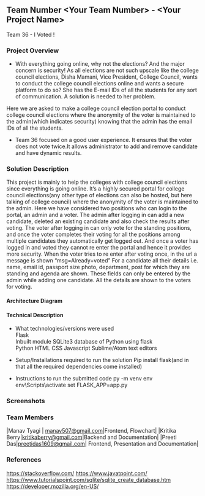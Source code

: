 ## Team Number \<Your Team Number> - \<Your Project Name>

Team 36 - I Voted ! 


### Project Overview

* With everything going online, why not the elections? And the major concern is security! As all elections are not such upscale like the college council elections, Disha Mamani, Vice President, College Council, wants to conduct the college council elections online and wants a secure platform to do so? She has the E-mail IDs of all the students  for any sort of communication. A solution is needed to her problem.

Here we are asked to make a college council election portal to conduct college council elections where the anonymity of the voter is maintained to the admin(which indicates security) knowing that the admin has the email IDs of all the students.

* Team 36 focused on a good user experience. It ensures that the voter does not vote twice.It allows administrator to add and remove candidate and have dynamic results.

### Solution Description

This project is mainly to help the colleges with college council elections since everything is going online. It’s a highly secured portal for college council elections(any other type of elections can also be hosted, but here talking of college council) where the anonymity of the voter is maintained to the admin. Here we have considered two positions who can login to the portal, an admin and a voter. The admin after logging in can add a new candidate, deleted an existing candidate and also check the results after voting. The voter after logging in can only vote for the standing positions, and once the voter completes their voting for all the positions among multiple candidates they automatically get logged out. And once a voter has logged in and voted they cannot re enter the portal and hence it provides more security. When the voter tries to re enter after voting once, in the url a message is shown “msg=Already+voted” For a candidate all their details i.e. name, email id, passport size photo, department, post for which they are standing and agenda are shown. These fields can only be entered by the admin while adding one candidate. All the details are shown to the voters for voting.

#### Architecture Diagram

 
 
 
 
 
 
 
 

#### Technical Description
* What technologies/versions were used<br/>
Flask <br/>
Inbuilt module SQLite3 database of Python using flask<br/>
Python
HTML
CSS
Javascript
Sublime/Atom text editors

* Setup/Installations required to run the solution
 Pip install flask(and in that all the required dependencies come installed)
* Instructions to run the submitted code
py -m venv env
env\Scripts\activate
set FLASK_APP=app.py

### Screenshots











### Team Members
|Manav Tyagi | manav507@gmail.com|Frontend, Flowchart|
|Kritika Berry|kritikaberry@gmail.com|Backend and Documentation|
|Preeti Das|preetidas1609@gmail.com| Frontend, Presentation and Documentation|

### References
https://stackoverflow.com/
https://www.javatpoint.com/
https://www.tutorialspoint.com/sqlite/sqlite_create_database.htm
https://developer.mozilla.org/en-US/

